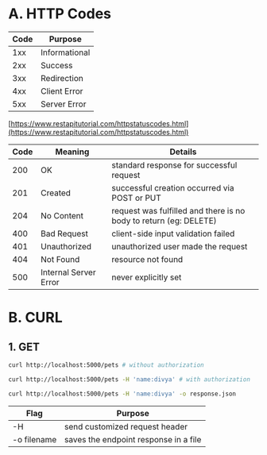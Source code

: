 # A. HTTP Codes

| Code | Purpose       |
| ---- | ------------- |
| 1xx  | Informational |
| 2xx  | Success       |
| 3xx  | Redirection   |
| 4xx  | Client Error  |
| 5xx  | Server Error  |

[https://www.restapitutorial.com/httpstatuscodes.html](https://www.restapitutorial.com/httpstatuscodes.html)

| Code | Meaning               | Details                                                           |
| ---- | --------------------- | ----------------------------------------------------------------- |
| 200  | OK                    | standard response for successful request                          |
| 201  | Created               | successful creation occurred via POST or PUT                      |
| 204  | No Content            | request was fulfilled and there is no body to return (eg: DELETE) |
| 400  | Bad Request           | client-side input validation failed                               |
| 401  | Unauthorized          | unauthorized user made the request                                |
| 404  | Not Found             | resource not found                                                |
| 500  | Internal Server Error | never explicitly set                                              |

# B. CURL

## 1. GET

```bash
curl http://localhost:5000/pets # without authorization
```

```bash
curl http://localhost:5000/pets -H 'name:divya' # with authorization
```

```bash
curl http://localhost:5000/pets -H 'name:divya' -o response.json
```

| Flag        | Purpose                               |
| ----------- | ------------------------------------- |
| -H          | send customized request header        |
| -o filename | saves the endpoint response in a file |
